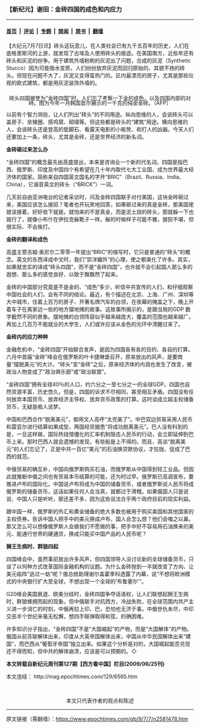 ### 【新纪元】谢田：金砖四国的成色和内应力

---

#### [首页](../../../..?n2581478) &nbsp;|&nbsp; [评论](../../../../../epoch-comment?n2581478) &nbsp;|&nbsp; [专题](../../../../../epoch-special?n2581478) &nbsp;|&nbsp; [禁闻](../../../../../epoch-news?n2581478) &nbsp;|&nbsp; [禁书](../../../../../books?n2581478) &nbsp;|&nbsp; [翻墙](https://github.com/gfw-breaker/nogfw/blob/master/README.md?n2581478)


<div class="post_content" id="artbody" itemprop="articleBody">
 <!-- article content begin -->
 <p>
  【大纪元7月7日讯】砖头这玩意儿，在人类社会已有九千五百年的历史，人们在底格里斯河的上游，就发现了古埃及人使用砖头的痕迹。在美国南方，近些年还有砖头和灰泥的纷争。用于建筑外墙粉刷的灰泥出了问题，合成的灰泥（Synthetic Stucco）因为可能吸水变质，人们纷纷放弃灰泥而回归原始的、其貌不扬的砖头。但现在问题不大了，灰泥又变得蛮热门的。区内最漂亮的房子，尤其是那些壮观的欧式建筑，都是用灰泥装饰外墙的。
 </p>
 <p>
  <!--image v 1.0-->
 </p>
 <div style="line-height: 90%; text-align: center;">
  <br/>
  <span class="bn12">
   砖头四国被誉为“金砖四国”时，人们忘了考察一下金的成色，以及四国内部的对峙。图为今年一月韩国首尔展示的一千克的纯金金砖。（AFP）
  </span>
 </div>
 <p>
  <!-- -->
 </p>
 <p>
  以前有个智力测验，让人们列出“砖头”的不同用途。纵向思维的人，会说砖头可以盖房子、垒猪圈、搭鸡窝、砌墙等。但这些都是砖头的“建筑”用途。横向思维的人，会说砖头还是登高的垫脚石、看露天电影的小板凳、和打人的凶器。今天人们还要加上一条，砖头，尤其是金砖，还是世界经济的新名词。
 </p>
 <p>
  <b>
   金砖砸过来怎么办
  </b>
 </p>
 <p>
  “金砖四国”的概念最先由高盛提出，本来是咨询业一个新的代名词。四国是指巴西、俄罗斯、印度及中国四个有希望在几十年内取代七大工业国、成为世界最大经济体的国家。简称来自四国英文国名的字开“BRIC”（Brazil、Russia、India、China），它谐音英文的砖头（“BRICK”）一词。
 </p>
 <p>
  几天前自由亚洲电台的记者采访时，问及金砖四国联手对付美国，这块金砖砸过来，美国应该怎么接招？笔者也开玩笑地回答，如果砸过来的真是金砖，那美国佬就该接着，好好收下就是。就怕来的不是真金，而是泥土烧的砖头，那就躲一下也就行了，就像小布什在伊拉克躲靴子一样。躲的时候样子可能不雅，狼狈不堪，但很实际、不会挨打。
 </p>
 <p>
  <b>
   金砖的翻译和成色
  </b>
 </p>
 <p>
  高盛主管吉姆‧奥尼尔二零零一年提出“BRIC”的缩写时，它只是普通的“砖头”的概念。英文的东西译成中文时，我们“崇洋媚外”的心理，使之都美化了许多。其实，如果就忠实的译成“砖头四国”，而不是“金砖四国”，也许就不会引起国人那么多的遐想、那么多的感觉良好、以致于飘飘然了起来。
 </p>
 <p>
  金砖的中国部分究竟是不是金的、“成色”多少，听信中共宣传的人们，和仔细观察中国社会的人们，会有不同的结论。最近，有个描述在北京、上海、广州、深圳等大中城市，住着上百万的房子、开著名牌汽车的白领，在夜幕的掩盖之下，晚上开着车子在离家远一些的地方摆地摊的故事。这故事所揭示的，是跟当局的GDP 数字截然不同的景象。摆地摊的白领阵容似乎越来越庞大，覆盖的范围也越来越广。再加上几百万不能就业的大学生，人们或许应该从金色的光环中清醒过来了。
 </p>
 <p>
  <b>
   金砖内的应力种种
  </b>
 </p>
 <p>
  金融危机中，“金砖四国”开始联合发声，是因为四国各有各的目的、各自的打算。六月中首届“金砖”峰会在俄罗斯的叶卡捷琳堡召开，原来放出的风声，是要商量“摆脱美元”的大计。“砖头”变“金砖”之后，原来经济体的内涵也发生了改变，被政治人物变成了“政治俱乐部”或“政治联盟”。
 </p>
 <p>
  “金砖四国”拥有全球40％的人口，约六分之一至七分之一的全球GDP。四国也自然资源丰富，历史悠久。但是，四国的诉求不尽相同，甚至相互矛盾。四国没有任何放弃本国货币、放弃经济主导权、放弃货币政策的打算。这时谈成立超主权储备货币，无疑是痴人说梦。
 </p>
 <p>
  中国和巴西合作“脱离美元”，御用文人高呼“太完美了”。中巴双边贸易采用人民币和雷亚尔进行结算如果成型，两国经贸据悉“将成功脱离美元”。巴人没有料到的是，一旦这样做，国际热钱借僵化的汇率机制阻击人民币的行动，会立即延伸到巴币上来。那时巴西人就会遗憾的发现，有些船是上不得的。而且，高谈“脱离美元”的人们忘记了，正是中共一百亿“美元”的石油换贷款协议，才拉拢、促成了巴西的就范。
 </p>
 <p>
  中俄贸易的确互补，中国向俄罗斯购买石油，而俄罗斯从中国得到轻工业品。但因此就推断中俄之间也有贸易本币结算的可能，还为时过早。俄罗斯已高调宣布，要推进卢布的国际化。中国说卢布将成为中国的储备货币，或者俄罗斯说人民币将成俄罗斯的储备货币，这话如果任何人会当真，就都过于滑稽。如果俄国人只是说说、中国人只是听听，那还差不多，因为这些说法合乎两个政府目前的现实利益。
 </p>
 <p>
  跟中国一样，俄罗斯的外汇和黄金储备的绝大多数也被用于购买美国和其他国家的主权债券。告诉中国人把手中的美元换成卢布，国人会怎么想？他们会嗤之以鼻。那又怎么可以想像俄罗斯人会做我们不愿做的事，把手中好不容易用石油换来的美元、能通行世界的硬通货，换成只能买中国产品的人民币呢？
 </p>
 <p>
  <b>
   狮王生病时、群狼四起
  </b>
 </p>
 <p>
  四国峰会中，虽然事前放出许多风声，但四国领导人没讨论新的全球储备货币，只谈了以何种方式改革国际金融机构的议题。为什么金砖抛到一半就改变了方向、让美元临阵“逃过一劫”呢？俄总统助理谢尔盖霍季科透露了内幕，说“不想将欧洲模式的中央银行扩大至全球，不想出现一个全球的‘布鲁塞尔’”。
 </p>
 <p>
  G20峰会美国衰退、欧美分歧时，金砖四国争夺话语权，让人们联想起狮王生病时，群狼蜂拥而起的现象。但中俄联手对抗西方，冷战失败，在全球范围内共产主义进一步消亡的时刻，中俄再拉上印、巴，恐怕也无济于事。中俄世仇未尽，中印交恶半个世纪来毫无松懈，想四手联弹取得和弦，的确困难。
 </p>
 <p>
  许多知识分子指出，“金砖四国”不是“大国崛起”的产物，而是“大国解体”的产物。俄国从前苏联解体出来，印度从大英帝国解体出来，中国从中华民国解体出来“建国”，而巴西从“葡萄牙帝国”独立出来。如果这个分析是对的，大国崛起能否兑现还不得而知，但中共的解体崩溃，应该是可以预期的。◇
 </p>
 <p>
  <b>
   本文转载自新纪元周刊第127期【西方看中国】栏目(2009/06/25刊)
  </b>
 </p>
 <p>
  本文连结：
  <ok href=" http://mag.epochtimes.com/129/6565.htm " target="_blank">
   http://mag.epochtimes.com/129/6565.htm
  </ok>
 </p>
 <p>
  <font color="#ffffff">
   (http://www.dajiyuan.com)
  </font>
  <br/>
  <center>
   <font class="GY13">
    本文只代表作者的观点和陈述
   </font>
  </center>
 </p>
 <!-- article content end -->
 <div id="below_article_ad">
 </div>
</div>


---

原文链接（需翻墙）：https://www.epochtimes.com/gb/9/7/7/n2581478.htm